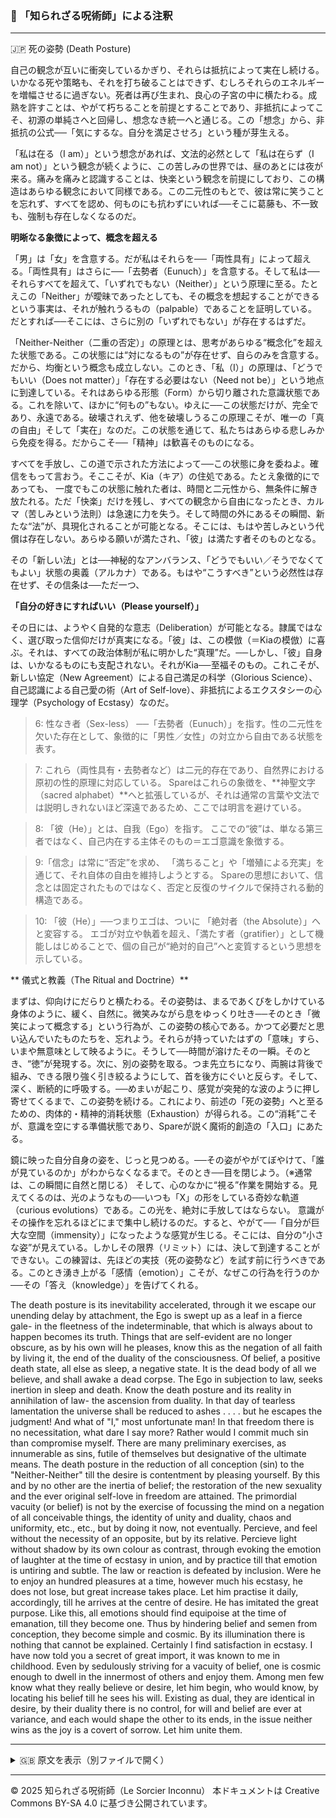 ### 🐌 「知られざる呪術師」による注釈

>

---

🇯🇵 死の姿勢 (Death Posture)

自己の観念が互いに衝突しているかぎり、それらは抵抗によって実在し続ける。いかなる死や策略も、それを打ち破ることはできず、むしろそれらのエネルギーを増幅させるに過ぎない。死者は再び生まれ、良心の子宮の中に横たわる。成熟を許すことは、やがて朽ちることを前提とすることであり、非抵抗によってこそ、初源の単純さへと回帰し、想念なき統一へと通じる。この「想念」から、非抵抗の公式──「気にするな。自分を満足させろ」という種が芽生える。

「私は在る（I am）」という想念があれば、文法的必然として「私は在らず（I am not）」という観念が続くように、この苦しみの世界では、昼のあとには夜が来る。痛みを痛みと認識することは、快楽という観念を前提にしており、この構造はあらゆる観念において同様である。この二元性のもとで、彼は常に笑うことを忘れず、すべてを認め、何ものにも抗わずにいれば──そこに葛藤も、不一致も、強制も存在しなくなるのだ。

**明晰なる象徴によって、概念を超える**

「男」は「女」を含意する。だが私はそれらを──「両性具有」によって超える。「両性具有」はさらに──「去勢者（Eunuch）」を含意する。そして私は──それらすべてを超えて、「いずれでもない（Neither）」という原理に至る。たとえこの「Neither」が曖昧であったとしても、その概念を想起することができるという事実は、それが触れうるもの（palpable）であることを証明している。だとすれば──そこには、さらに別の「いずれでもない」が存在するはずだ。

「Neither-Neither（二重の否定）」の原理とは、思考があらゆる“概念化”を超えた状態である。この状態には“対になるもの”が存在せず、自らのみを含意する。だから、均衡という概念も成立しない。このとき、「私（I）」の原理は、「どうでもいい（Does not matter）」「存在する必要はない（Need not be）」という地点に到達している。それはあらゆる形態（Form）から切り離された意識状態である。これを除いて、ほかに“何もの”もない。ゆえに──この状態だけが、完全であり、永遠である。破壊されえず、他を破壊しうるこの原理こそが、唯一の「真の自由」そして「実在」なのだ。この状態を通じて、私たちはあらゆる悲しみから免疫を得る。だからこそ──「精神」は歓喜そのものになる。

すべてを手放し、この道で示された方法によって──この状態に身を委ねよ。確信をもって言おう。そここそが、Kia（キア）の住処である。たとえ象徴的にであっても、
一度でもこの状態に触れた者は、時間と二元性から、無条件に解き放たれる。ただ「快楽」だけを残し、すべての観念から自由になったとき、カルマ（苦しみという法則）は急速に力を失う。そして時間の外にあるその瞬間、新たな“法”が、具現化されることが可能となる。そこには、もはや苦しみという代償は存在しない。あらゆる願いが満たされ、「彼」は満たす者そのものとなる。

その「新しい法」とは──神秘的なアンバランス、「どうでもいい／そうでなくてもよい」状態の奥義（アルカナ）である。もはや“こうすべき”という必然性は存在せず、その信条は──ただ一つ、

**「自分の好きにすればいい（Please yourself）」**

その日には、ようやく自発的な意志（Deliberation）が可能となる。隷属ではなく、選び取った信仰だけが真実になる。「彼」は、この模倣（＝Kiaの模倣）に喜ぶ。それは、すべての政治体制が私に明かした“真理”だ。──しかし、「彼」自身は、いかなるものにも支配されない。それがKia──至福そのもの。これこそが、新しい協定（New Agreement）による自己満足の科学（Glorious Science）、自己認識による自己愛の術（Art of Self-love）、非抵抗によるエクスタシーの心理学（Psychology of Ecstasy）なのだ。


>6: 性なき者（Sex-less）
──「去勢者（Eunuch）」を指す。性の二元性を欠いた存在として、象徴的に「男性／女性」の対立から自由である状態を表す。

>7: これら（両性具有・去勢者など）は二元的存在であり、自然界における原初の性的原理に対応している。
Spareはこれらの象徴を、**神聖文字（sacred alphabet）**へと拡張しているが、それは通常の言葉や文法では説明しきれないほど深遠であるため、ここでは明言を避けている。

>8: 「彼（He）」とは、自我（Ego）を指す。
ここでの“彼”は、単なる第三者ではなく、自己内在する主体そのもの＝エゴ意識を象徴する。

>9:「信念」は常に“否定”を求め、
「満ちること」や「増殖による充実」を通じて、それ自体の自由を維持しようとする。
Spareの思想において、信念とは固定されたものではなく、否定と反復のサイクルで保持される動的構造である。

>10: 「彼（He）」──つまりエゴは、ついに
「絶対者（the Absolute）」へと変容する。
エゴが対立や執着を超え、「満たす者（gratifier）」として機能しはじめることで、個の自己が“絶対的自己”へと変質するという思想を示している。


** 儀式と教義（The Ritual and Doctrine）**

まずは、仰向けにだらりと横たわる。その姿勢は、まるであくびをしかけている身体のように、緩く、自然に。微笑みながら息をゆっくり吐き──そのとき「微笑によって概念する」という行為が、この姿勢の核心である。かつて必要だと思い込んでいたものたちを、忘れよう。それらが持っていたはずの「意味」すら、いまや無意味として映るように。そうして──時間が溶けたその一瞬。そのとき、“徳”が発現する。次に、別の姿勢を取る。つま先立ちになり、両腕は背後で組み、できる限り強く引き絞るようにして、首を後方にぐいと反らす。そして、深く、断続的に呼吸する。──めまいが起こり、感覚が突発的な波のように押し寄せてくるまで、この姿勢を続ける。これにより、前述の「死の姿勢」へと至るための、肉体的・精神的消耗状態（Exhaustion）が得られる。この“消耗”こそが、意識を空にする準備状態であり、Spareが説く魔術的創造の「入口」にあたる。

鏡に映った自分自身の姿を、じっと見つめる。──その姿がやがてぼやけて、「誰が見ているのか」がわからなくなるまで。そのとき──目を閉じよう。（※通常は、この瞬間に自然と閉じる）
そして、心のなかに“視る”作業を開始する。見えてくるのは、光のようなもの──いつも「X」の形をしている奇妙な軌道（curious evolutions）である。この光を、絶対に手放してはならない。
意識がその操作を忘れるほどにまで集中し続けるのだ。すると、やがて──「自分が巨大な空間（immensity）」になったような感覚が生じる。そこには、自分の“小さな姿”が見えている。しかしその限界（リミット）には、決して到達することができない。この練習は、先ほどの実技（死の姿勢など）を試す前に行うべきである。このとき湧き上がる「感情（emotion）」こそが、なぜこの行為を行うのか──その「答え（knowledge）」を告げてくれる。

The death posture is its inevitability accelerated, through it we escape our unending delay by
attachment, the Ego is swept up as a leaf in a fierce gale- in the fleetness of the indeterminable, that
which is always about to happen becomes its truth. Things that are self-evident are no longer
obscure, as by his own will he pleases, know this as the negation of all faith by living it, the end of
the duality of the consciousness. Of belief, a positive death state, all else as sleep, a negative state. It
is the dead body of all we believe, and shall awake a dead corpse. The Ego in subjection to law,
seeks inertion in sleep and death. Know the death posture and its reality in annihilation of law- the
ascension from duality. In that day of tearless lamentation the universe shall be reduced to ashes . . . .
but he escapes the judgment! And what of "I," most unfortunate man! In that freedom there is no
necessitation, what dare I say more? Rather would I commit much sin than compromise myself. There
are many preliminary exercises, as innumerable as sins, futile of themselves but designative of the
ultimate means. The death posture in the reduction of all conception (sin) to the "Neither-Neither"
till the desire is contentment by pleasing yourself. By this and by no other are the inertia of belief;
the restoration of the new sexuality and the ever original self-love in freedom are attained. The
primordial vacuity (or belief) is not by the exercise of focussing the mind on a negation of all
conceivable things, the identity of unity and duality, chaos and uniformity, etc., etc., but by doing it
now, not eventually. Percieve, and feel without the necessity of an opposite, but by its relative.
Percieve light without shadow by its own colour as contrast, through evoking the emotion of laughter
at the time of ecstasy in union, and by practice till that emotion is untiring and subtle. The law or
reaction is defeated by inclusion. Were he to enjoy an hundred pleasures at a time, however much his
ecstasy, he does not lose, but great increase takes place. Let him practise it daily, accordingly, till he
arrives at the centre of desire. He has imitated the great purpose. Like this, all emotions should find
equipoise at the time of emanation, till they become one. Thus by hindering belief and semen from
conception, they become simple and cosmic. By its illumination there is nothing that cannot be
explained. Certainly I find satisfaction in ecstasy. I have now told you a secret of great import, it was
known to me in childhood. Even by sedulously striving for a vacuity of belief, one is cosmic enough
to dwell in the innermost of others and enjoy them. Among men few know what they really believe
or desire, let him begin, who would know, by locating his belief till he sees his will. Existing as dual,
they are identical in desire, by their duality there is no control, for will and belief are ever at
variance, and each would shape the other to its ends, in the issue neither wins as the joy is a covert of
sorrow. Let him unite them.

---

<details>
<summary>🇬🇧 原文を表示（別ファイルで開く）</summary>

🔗 [原文を読む 05_death_postur_en.md](05_death_postur_en.md)

</details>

---

© 2025 知られざる呪術師（Le Sorcier Inconnu）
本ドキュメントは Creative Commons BY-SA 4.0 に基づき公開されています。

